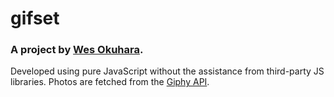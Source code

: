 # gifset

### A project by [Wes Okuhara](https://wesokuhara.github.io).

Developed using pure JavaScript without the assistance from third-party JS libraries.
Photos are fetched from the [Giphy API](https://github.com/Giphy/GiphyAPI).

